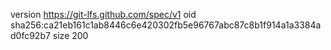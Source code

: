 version https://git-lfs.github.com/spec/v1
oid sha256:ca21eb161c1ab8446c6e420302fb5e96767abc87c8b1f914a1a3384ad0fc92b7
size 200
